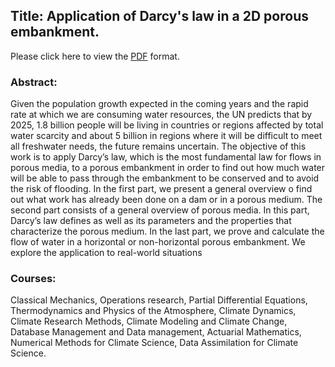 ## Title: Application of Darcy's law in a 2D porous embankment.

 Please click here to view the [PDF](https://github.com/RegisKonan/AIMS_master_embankment/blob/25718d7f4f9468ee3b14e3178236cd92bcb1f7a8/Essay_phase_regis_konan.pdf) format.
 
### Abstract: 

Given the population growth expected in the coming years and the rapid rate at which we are consuming water resources, the UN predicts that by 2025, 1.8 billion people will be living in countries or regions affected by total water scarcity and about 5 billion in regions where it will be difficult to meet all freshwater needs, the future remains uncertain. The objective of this work is to apply Darcy’s law, which is the most fundamental law for flows in porous media, to a porous
embankment in order to find out how much water will be able to pass through the embankment to be conserved and to avoid the risk of flooding. In the first part, we present a general overview o find out what work has already been done on a dam or in a porous medium. The second part consists of a general overview of porous media. In this part, Darcy’s law defines as well as its parameters and the properties that characterize the porous medium. In the last part, we prove and calculate the flow of water in a horizontal or non-horizontal porous embankment. We explore the application to real-world situations


### Courses: 
Classical Mechanics, Operations research, Partial Differential Equations, Thermodynamics and Physics of the Atmosphere, Climate Dynamics, Climate Research Methods, Climate Modeling and Climate
Change, Database Management and Data management, Actuarial Mathematics, Numerical Methods for Climate Science, Data Assimilation for Climate Science.
